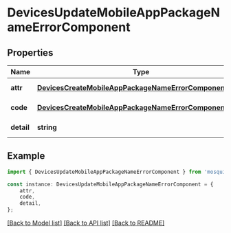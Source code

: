 # DevicesUpdateMobileAppPackageNameErrorComponent


## Properties

Name | Type | Description | Notes
------------ | ------------- | ------------- | -------------
**attr** | [**DevicesCreateMobileAppPackageNameErrorComponentAttr**](DevicesCreateMobileAppPackageNameErrorComponentAttr.md) |  | [default to undefined]
**code** | [**DevicesCreateMobileAppPackageNameErrorComponentCode**](DevicesCreateMobileAppPackageNameErrorComponentCode.md) |  | [default to undefined]
**detail** | **string** |  | [default to undefined]

## Example

```typescript
import { DevicesUpdateMobileAppPackageNameErrorComponent } from 'mosquito-alert';

const instance: DevicesUpdateMobileAppPackageNameErrorComponent = {
    attr,
    code,
    detail,
};
```

[[Back to Model list]](../README.md#documentation-for-models) [[Back to API list]](../README.md#documentation-for-api-endpoints) [[Back to README]](../README.md)

